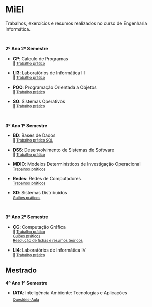# MiEI
Trabalhos, exercícios e resumos realizados no curso de Engenharia Informática.

</br>

**2º Ano 2º Semestre**
- **CP**: Cálculo de Programas \
<sub> :pushpin: [Trabalho prático](https://github.com/joanafonsogomes/CP) </sub>

- **LI3**: Laboratórios de Informática III \
<sub> :pushpin: [Trabalho prático](https://github.com/joanafonsogomes/LI3) </sub>

- **POO**: Programação Orientada a Objetos \
<sub> :pushpin: [Trabalho prático](https://github.com/joanafonsogomes/POO) </sub>

- **SO**: Sistemas Operativos \
<sub> :pushpin: [Trabalho prático](https://github.com/joanafonsogomes/SO) </sub>

</br>

**3º Ano 1º Semestre**
- **BD**: Bases de Dados \
<sub> :pushpin: [Trabalho prático SQL](https://github.com/joanafonsogomes/BD_SQL) </sub>

- **DSS**: Desenvolvimento de Sistemas de Software \
<sub> :pushpin: [Trabalho prático](https://github.com/joanafonsogomes/DSS) </sub>

- **MDIO**: Modelos Determinísticos de Investigação Operacional \
<sub> [Trabalhos práticos](https://github.com/joanafonsogomes/miei/tree/master/MDIO) </sub>  

- **Redes**: Redes de Computadores \
<sub> [Trabalhos práticos](https://github.com/joanafonsogomes/miei/tree/master/REDES) </sub>  

- **SD**: Sistemas Distribuídos \
<sub> [Guiões práticos](https://github.com/joanafonsogomes/miei/tree/master/SD) </sub>  

</br>

**3º Ano 2º Semestre**
- **CG**: Computação Gráfica \
<sub> :pushpin: [Trabalho prático](https://github.com/joanafonsogomes/CG) </sub> \
<sub> [Guiões práticos](https://github.com/joanafonsogomes/miei/tree/master/CG/Guioes) </sub>  
<sub> [Resolução de fichas e resumos teóricos](https://github.com/joanafonsogomes/miei/tree/master/CG/Fichas%26Resumos) </sub>

- **LI4**: Laboratórios de Informática IV \
<sub> :pushpin: [Trabalho prático](https://github.com/joanafonsogomes/LI4) </sub>

## **Mestrado**

**4º Ano 1º Semestre**
- **IATA**: Inteligência Ambiente: Tecnologias e Aplicações \
<sub> [Questões-Aula](https://github.com/joanafonsogomes/miei/tree/master/IATA) </sub>
